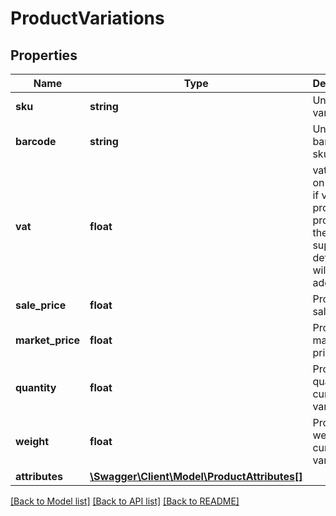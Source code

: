 # ProductVariations

## Properties
Name | Type | Description | Notes
------------ | ------------- | ------------- | -------------
**sku** | **string** | Unique variant sku | 
**barcode** | **string** | Unique barcode sku | 
**vat** | **float** | vat to add on product, if vat is not provided in product then suppliers default vat will be added | [optional] 
**sale_price** | **float** | Product sale price | 
**market_price** | **float** | Product market price | [optional] 
**quantity** | **float** | Product quantity for current variant | 
**weight** | **float** | Product weight for current variant | [optional] 
**attributes** | [**\Swagger\Client\Model\ProductAttributes[]**](ProductAttributes.md) |  | 

[[Back to Model list]](../../README.md#documentation-for-models) [[Back to API list]](../../README.md#documentation-for-api-endpoints) [[Back to README]](../../README.md)

